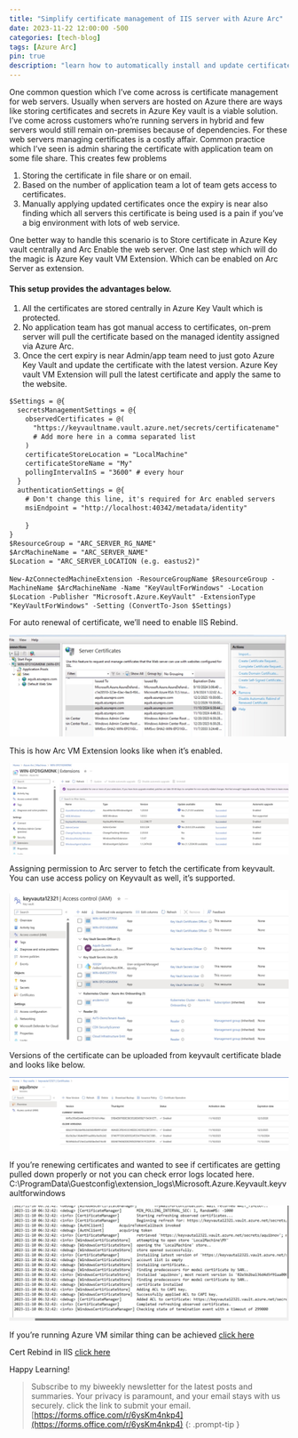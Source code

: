 ```yaml
---
title: "Simplify certificate management of IIS server with Azure Arc"
date: 2023-11-22 12:00:00 -500
categories: [tech-blog]
tags: [Azure Arc]
pin: true
description: "learn how to automatically install and update certificate without giving admins access to certificates and store it in azure keyvault with Azure Arc"
---
```


One common question which I’ve come across is certificate management for web servers. Usually when servers are hosted on Azure there are ways like storing certificates and secrets in Azure Key vault is a viable solution. I’ve come across customers who’re running servers in hybrid and few servers would still remain on-premises because of dependencies. For these web servers managing certificates is a costly affair. Common practice which I’ve seen is admin sharing the certificate with application team on some file share. This creates few problems

1.	Storing the certificate in file share or on email.
2.	Based on the number of application team a lot of team gets access to certificates.
3.	Manually applying updated certificates once the expiry is near also finding which all servers this certificate is being used is a pain if you’ve a big environment with lots of web service. 

One better way to handle this scenario is to Store certificate in Azure Key vault centrally and Arc Enable the web server. One last step which will do the magic is Azure Key vault VM Extension. Which can be enabled on Arc Server as extension. 

#### This setup provides the advantages below.

1.	All the certificates are stored centrally in Azure Key Vault which is protected.
2.	No application team has got manual access to certificates, on-prem server will pull the certificate based on the managed identity   assigned via Azure Arc.
3.	Once the cert expiry is near Admin/app team need to just goto Azure Key Vault and update the certificate with the latest version. Azure Key vault VM Extension will pull the latest certificate and apply the same to the website.

```shell
$Settings = @{
  secretsManagementSettings = @{
    observedCertificates = @(
      "https://keyvaultname.vault.azure.net/secrets/certificatename"
      # Add more here in a comma separated list
    )
    certificateStoreLocation = "LocalMachine"
    certificateStoreName = "My"
    pollingIntervalInS = "3600" # every hour
  }
  authenticationSettings = @{
    # Don't change this line, it's required for Arc enabled servers
    msiEndpoint = "http://localhost:40342/metadata/identity"

    }
}
$ResourceGroup = "ARC_SERVER_RG_NAME"
$ArcMachineName = "ARC_SERVER_NAME"
$Location = "ARC_SERVER_LOCATION (e.g. eastus2)"

New-AzConnectedMachineExtension -ResourceGroupName $ResourceGroup -MachineName $ArcMachineName -Name "KeyVaultForWindows" -Location $Location -Publisher "Microsoft.Azure.KeyVault" -ExtensionType "KeyVaultForWindows" -Setting (ConvertTo-Json $Settings)
```
For auto renewal of certificate, we’ll need to enable IIS Rebind.

![Auto rebind in IIS server](https://raw.githubusercontent.com/qureshiaquib/qureshiaquib.github.io/main/assets/30112023/auto-rebind-in-iis-server.jpg)

This is how Arc VM Extension looks like when it’s enabled.

![Arc VM extension on Azure portal](https://raw.githubusercontent.com/qureshiaquib/qureshiaquib.github.io/main/assets/30112023/arc-vm-extension.jpg)

Assigning permission to Arc server to fetch the certificate from keyvault.
You can use access policy on Keyvault as well, it’s supported.

![Permissions on KeyVault to fetch certificate](https://raw.githubusercontent.com/qureshiaquib/qureshiaquib.github.io/main/assets/30112023/permissions-on-keyvault.jpg)

Versions of the certificate can be uploaded from keyvault certificate blade and looks like below.

![Renewed certificate in keyVault](https://raw.githubusercontent.com/qureshiaquib/qureshiaquib.github.io/main/assets/30112023/renewed-certificate-in-keyvault.jpg)

If you’re renewing certificates and wanted to see if certificates are getting pulled down properly or not you can check error logs located here.
C:\ProgramData\Guestconfig\extension_logs\Microsoft.Azure.Keyvault.keyvaultforwindows

![Logs for keyvault extension](https://raw.githubusercontent.com/qureshiaquib/qureshiaquib.github.io/main/assets/30112023/logs-for-keyvault-extension.jpg)

If you’re running Azure VM similar thing can be achieved
[click here](https://learn.microsoft.com/en-us/azure/virtual-machines/extensions/key-vault-windows)

Cert Rebind in IIS
[click here](https://learn.microsoft.com/en-us/iis/get-started/whats-new-in-iis-85/certificate-rebind-in-iis85)

Happy Learning!

>Subscribe to my biweekly newsletter for the latest posts and summaries. Your privacy is paramount, and your email stays with us securely.
click the link to submit your email.
[https://forms.office.com/r/6ysKm4nkp4](https://forms.office.com/r/6ysKm4nkp4)
{: .prompt-tip }
